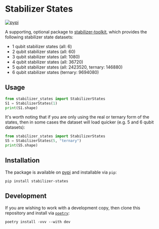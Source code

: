 # Stabilizer States
[![pypi](https://img.shields.io/pypi/v/stabilizer-states.svg)](https://pypi.org/project/stabilizer-states/)

A supporting, optional package to [stabilizer-toolkit](https://github.com/amirebrahimi/stabilizer-toolkit), which provides the following stabilizer state datasets:
* 1 qubit stabilizer states (all: 6)
* 2 qubit stabilizer states (all: 60)
* 3 qubit stabilizer states (all: 1080)
* 4 qubit stabilizer states (all: 36720)
* 5 qubit stabilizer states (all: 2423520, ternary: 146880)
* 6 qubit stabilizer states (ternary: 9694080)

## Usage

```python
from stabilizer_states import StabilizerStates
S1 = StabilizerStates(1)
print(S1.shape)
```

It's worth noting that if you are only using the real or ternary form of the states, then in some cases the dataset will load quicker (e.g. 5 and 6 qubit datasets):
```python
from stabilizer_states import StabilizerStates
S5 = StabilizerStates(5, "ternary")
print(S5.shape)
```

## Installation
The package is available on [pypi](https://pypi.org/project/stabilizer-states/) and installable via `pip`:
```shell
pip install stabilizer-states 
```

## Development
If you are wishing to work with a development copy, then clone this repository and install via [`poetry`](https://python-poetry.org/docs/#installation):
```shell
poetry install -vvv --with dev
```